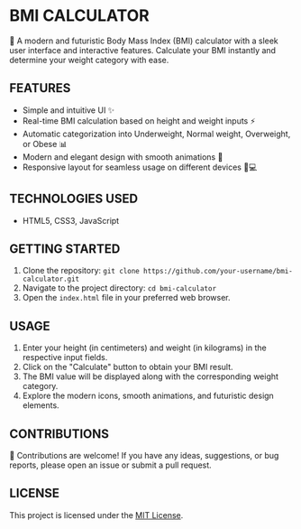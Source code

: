 # BMI CALCULATOR

🌟 A modern and futuristic Body Mass Index (BMI) calculator with a sleek user interface and interactive features. Calculate your BMI instantly and determine your weight category with ease.

## FEATURES

- Simple and intuitive UI ✨
- Real-time BMI calculation based on height and weight inputs ⚡️
- Automatic categorization into Underweight, Normal weight, Overweight, or Obese 📊
- Modern and elegant design with smooth animations 🎯
- Responsive layout for seamless usage on different devices 📱💻

## TECHNOLOGIES USED

- HTML5, CSS3, JavaScript

## GETTING STARTED

1. Clone the repository: `git clone https://github.com/your-username/bmi-calculator.git`
2. Navigate to the project directory: `cd bmi-calculator`
3. Open the `index.html` file in your preferred web browser.

## USAGE

1. Enter your height (in centimeters) and weight (in kilograms) in the respective input fields.
2. Click on the "Calculate" button to obtain your BMI result.
3. The BMI value will be displayed along with the corresponding weight category.
4. Explore the modern icons, smooth animations, and futuristic design elements.

## CONTRIBUTIONS

🤝 Contributions are welcome! If you have any ideas, suggestions, or bug reports, please open an issue or submit a pull request.

## LICENSE

This project is licensed under the [MIT License](LICENSE).
